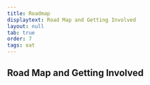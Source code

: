 ```yaml
---
title: Roadmap
displaytext: Road Map and Getting Involved
layout: null
tab: true
order: 7
tags: oat
---
```


## Road Map and Getting Involved

